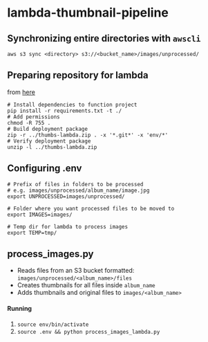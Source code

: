 # lambda-thumbnail-pipeline

## Synchronizing entire directories with `awscli`
`aws s3 sync <directory> s3://<bucket_name>/images/unprocessed/`

## Preparing repository for lambda
from [here](https://aws.amazon.com/premiumsupport/knowledge-center/build-python-lambda-deployment-package/)
```
# Install dependencies to function project
pip install -r requirements.txt -t ./
# Add permissions
chmod -R 755 .
# Build deployment package
zip -r ../thumbs-lambda.zip . -x '*.git*' -x 'env/*'
# Verify deployment package
unzip -l ../thumbs-lambda.zip
```
## Configuring .env
```
# Prefix of files in folders to be processed
# e.g. images/unprocessed/album_name/image.jpg
export UNPROCESSED=images/unprocessed/

# Folder where you want processed files to be moved to
export IMAGES=images/

# Temp dir for lambda to process images
export TEMP=tmp/
```

## process_images.py
- Reads files from an S3 bucket formatted: `images/unprocessed/<album_name>/files`
- Creates thumbnails for all files inside `album_name`
- Adds thumbnails and original files to `images/<album_name>`

#### Running
1. `source env/bin/activate`
1. `source .env && python process_images_lambda.py`
